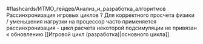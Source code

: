 #flashcards/ИТМО_гейдев/Анализ_и_разработка_алгоритмов 
Рассинхронизация игровых циклов
?
Для корректного просчета физики / уменьшения нагрузки на процессор часто применяется рассинхронизация - цикл расчета некоторой подсимуляции не привязан к обновлению [[Игровой цикл (разработка)|основного цикла]].
